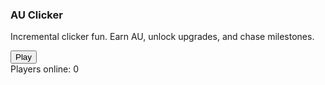 <article class="card">
  <h3>AU Clicker</h3>
  <p>Incremental clicker fun. Earn AU, unlock upgrades, and chase milestones.</p>
  <div class="actions">
    <button class="btn" id="play-au">Play</button>
  </div>
  <div class="player-count" aria-label="Players online">
    <span class="player-dot" aria-hidden="true"></span>
    <span id="auCount">Players online: 0</span>
  </div>
</article>
